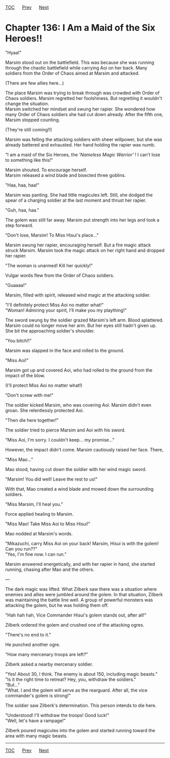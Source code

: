 [TOC](../readme.md)&nbsp;&nbsp;&nbsp;&nbsp;&nbsp;&nbsp;[Prev](section_0050.md)&nbsp;&nbsp;&nbsp;&nbsp;&nbsp;&nbsp;[Next](section_0052.md)



# Chapter 136: I Am a Maid of the Six Heroes!!

"Hyaa!"  
  
Marsim stood out on the battlefield. This was because she was running
through the chaotic battlefield while carrying Aoi on her back. Many
soldiers from the Order of Chaos aimed at Marsim and attacked.  
  
(There are few allies here...)  
  
The place Marsim was trying to break through was crowded with Order of
Chaos soldiers. Marsim regretted her foolshiness. But regretting it
wouldn't change the situation.  
Marsim switched her mindset and swung her rapier. She wondered how many
Order of Chaos soldiers she had cut down already. After the fifth one,
Marsim stopped counting.  
  
(They're still coming!!)  
  
Marsim was felling the attacking soldiers with sheer willpower, but she
was already battered and exhausted. Her hand holding the rapier was
numb.  
  
"I am a maid of the Six Heroes, the *'Nameless Magic Warrior'* ! I can't
lose to something like this!"  
  
Marsim shouted. To encourage herself.  
Marsim released a wind blade and bisected three goblins.  
  
"Haa, haa, haa!"  
  
Marsim was panting. She had little magicules left. Still, she dodged the
spear of a charging soldier at the last moment and thrust her rapier.  
  
"Guh, haa, haa."  
  
The golem was still far away. Marsim put strength into her legs and took
a step forward.  
  
"Don't lose, Marsim! To Miss Hisui's place..."  
  
Marsim swung her rapier, encouraging herself. But a fire magic attack
struck Marsim. Marsim took the magic attack on her right hand and
dropped her rapier.  
  
"The woman is unarmed! Kill her quickly!"  
  
Vulgar words flew from the Order of Chaos soldiers.  
  
"Guaaaa!"  
  
Marsim, filled with spirit, released wind magic at the attacking
soldier.  
  
"I'll definitely protect Miss Aoi no matter what!"  
"Woman! Admiring your spirit, I'll make you my plaything!"  
  
The sword swung by the soldier grazed Marsim's left arm. Blood
splattered. Marsim could no longer move her arm. But her eyes still
hadn't given up. She bit the approaching soldier's shoulder.  
  
"You bitch!!"  
  
Marsim was slapped in the face and rolled to the ground.  
  
"Miss Aoi!"  
  
Marsim got up and covered Aoi, who had rolled to the ground from the
impact of the blow.  
  
(I'll protect Miss Aoi no matter what!)  
  
"Don't screw with me!"  
  
The soldier kicked Marsim, who was covering Aoi. Marsim didn't even
groan. She relentlessly protected Aoi.  
  
"Then die here together!"  
  
The soldier tried to pierce Marsim and Aoi with his sword.  
  
"Miss Aoi, I'm sorry. I couldn't keep... my promise..."  
  
However, the impact didn't come. Marsim cautiously raised her face.
There,  
  
"Miss Mao..."  
  
Mao stood, having cut down the soldier with her wind magic sword.  
  
"Marsim! You did well! Leave the rest to us!"  
  
With that, Mao created a wind blade and mowed down the surrounding
soldiers.  
  
"Miss Marsim, I'll heal you."  
  
Force applied healing to Marsim.  
  
"Miss Mao! Take Miss Aoi to Miss Hisui!"  
  
Mao nodded at Marsim's words.  
  
"Mikazuchi, carry Miss Aoi on your back! Marsim, Hisui is with the
golem! Can you run??"  
"Yes, I'm fine now. I can run."  
  
Marsim answered energetically, and with her rapier in hand, she started
running, chasing after Mao and the others.  
  
—  
  
The dark magic was lifted. What Zilberk saw there was a situation where
enemies and allies were jumbled around the golem. In that situation,
Zilberk was maintaining the battle line well. A group of powerful
monsters was attacking the golem, but he was holding them off.  
  
"Hah hah hah, Vice Commander Hisui's golem stands out, after all!"  
  
Zilberk ordered the golem and crushed one of the attacking ogres.  
  
"There's no end to it."  
  
He punched another ogre.  
  
"How many mercenary troops are left?"  
  
Zilberk asked a nearby mercenary soldier.  
  
"Yes! About 30, I think. The enemy is about 150, including magic
beasts."  
"Is it the right time to retreat? Hey, you, withdraw the soldiers."  
"But..."  
"What. I and the golem will serve as the rearguard. After all, the vice
commander's golem is strong!"  
  
The soldier saw Zilberk's determination. This person intends to die
here.  
  
"Understood! I'll withdraw the troops! Good luck!"  
"Well, let's have a rampage!"  
  
Zilberk poured magicules into the golem and started running toward the
area with many magic beasts.  
  


---
[TOC](../readme.md)&nbsp;&nbsp;&nbsp;&nbsp;&nbsp;&nbsp;[Prev](section_0050.md)&nbsp;&nbsp;&nbsp;&nbsp;&nbsp;&nbsp;[Next](section_0052.md)

